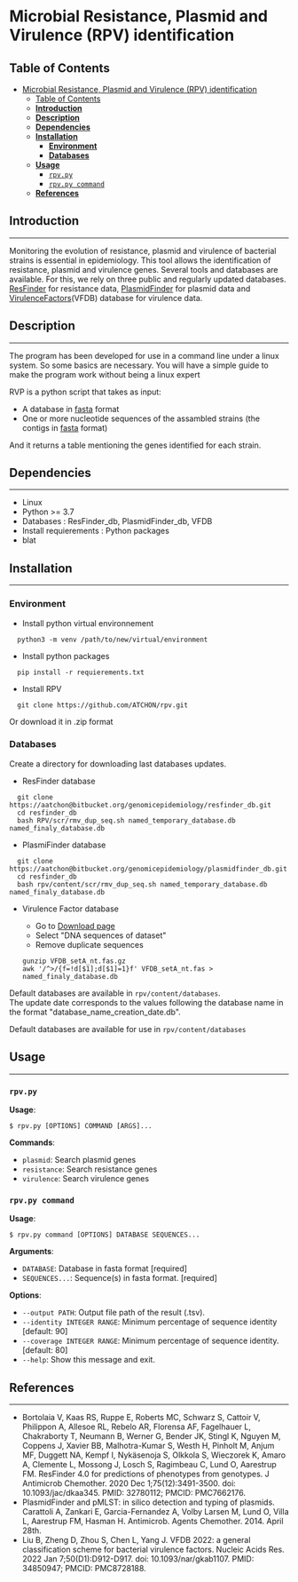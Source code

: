 Microbial Resistance, Plasmid and Virulence (RPV) identification
================================================================

## Table of Contents

- [Microbial Resistance, Plasmid and Virulence (RPV) identification](#microbial-resistance-plasmid-and-virulence-rpv-identification)
  - [Table of Contents](#table-of-contents)
  - [**Introduction**](#introduction)
  - [**Description**](#description)
  - [**Dependencies**](#dependencies)
  - [**Installation**](#installation)
    - [**Environment**](#environment)
    - [**Databases**](#databases)
  - [**Usage**](#usage)
    - [`rpv.py`](#rpvpy)
    - [`rpv.py command`](#rpvpy-command)
  - [**References**](#references)

## **Introduction**

---

Monitoring the evolution of resistance, plasmid and virulence of bacterial strains is essential in epidemiology. This tool allows the identification of resistance, plasmid and virulence genes. Several tools and databases are available. For this, we rely on three public and regularly updated databases. [ResFinder](https://bitbucket.org/genomicepidemiology/resfinder_db/src/master/) for resistance data, [PlasmidFinder](https://bitbucket.org/genomicepidemiology/plasmidfinder_db/src/master/) for plasmid data and [VirulenceFactors](http://www.mgc.ac.cn/VFs/main.htm)(VFDB) database for virulence data.

## **Description**

---

The program has been developed for use in a command line under a linux system. 
So some basics are necessary. You will have a simple guide to make the program work without being a linux expert

RVP is a python script that takes as input:

- A database in [fasta](https://en.wikipedia.org/wiki/FASTA_format) format
- One or more nucleotide sequences of the assambled strains (the contigs in [fasta](https://en.wikipedia.org/wiki/FASTA_format) format)

And it returns a table mentioning the genes identified for each strain.

## **Dependencies**

---

- Linux
- Python >= 3.7
- Databases : ResFinder_db, PlasmidFinder_db, VFDB
- Install requierements : Python packages
- blat

## **Installation**

---

### **Environment**

- Install python virtual environnement

```
  python3 -m venv /path/to/new/virtual/environment
```

- Install python packages

```
  pip install -r requierements.txt
```

- Install RPV

```
  git clone https://github.com/ATCHON/rpv.git
```
Or download it in .zip format

### **Databases**

Create a directory for downloading last databases updates.

- ResFinder database

```
  git clone https://aatchon@bitbucket.org/genomicepidemiology/resfinder_db.git
  cd resfinder_db
  bash RPV/scr/rmv_dup_seq.sh named_temporary_database.db named_finaly_database.db
```

- PlasmiFinder database

```
  git clone https://aatchon@bitbucket.org/genomicepidemiology/plasmidfinder_db.git
  cd resfinder_db
  bash rpv/content/scr/rmv_dup_seq.sh named_temporary_database.db named_finaly_database.db
```

- Virulence Factor database
  - Go to [Download page](http://www.mgc.ac.cn/VFs/download.htm)
  - Select "DNA sequences of dataset"
  - Remove duplicate sequences

  ```
  gunzip VFDB_setA_nt.fas.gz
  awk '/^>/{f=!d[$1];d[$1]=1}f' VFDB_setA_nt.fas > named_finaly_database.db
  ```
Default databases are available in ```rpv/content/databases```. \
The update date corresponds to the values following the database name in the format "database_name_creation_date.db".

Default databases are available for use in ```rpv/content/databases```

## **Usage**

---

### `rpv.py`

**Usage**:

```console
$ rpv.py [OPTIONS] COMMAND [ARGS]...
```

**Commands**:

* `plasmid`: Search plasmid genes
* `resistance`: Search resistance genes
* `virulence`: Search virulence genes

### `rpv.py command`

**Usage**:

```console
$ rpv.py command [OPTIONS] DATABASE SEQUENCES...
```

**Arguments**:

* `DATABASE`: Database in fasta format  [required]
* `SEQUENCES...`: Sequence(s) in fasta format.  [required]

**Options**:

* `--output PATH`: Output file path of the result (.tsv).
* `--identity INTEGER RANGE`: Minimum percentage of sequence identity [default: 90]
* `--coverage INTEGER RANGE`:  Minimum percentage of sequence identity.
                            [default: 80]
* `--help`: Show this message and exit.

## **References**

---

- Bortolaia V, Kaas RS, Ruppe E, Roberts MC, Schwarz S, Cattoir V, Philippon A, Allesoe RL, Rebelo AR, Florensa AF, Fagelhauer L, Chakraborty T, Neumann B, Werner G, Bender JK, Stingl K, Nguyen M, Coppens J, Xavier BB, Malhotra-Kumar S, Westh H, Pinholt M, Anjum MF, Duggett NA, Kempf I, Nykäsenoja S, Olkkola S, Wieczorek K, Amaro A, Clemente L, Mossong J, Losch S, Ragimbeau C, Lund O, Aarestrup FM. ResFinder 4.0 for predictions of phenotypes from genotypes. J Antimicrob Chemother. 2020 Dec 1;75(12):3491-3500. doi: 10.1093/jac/dkaa345. PMID: 32780112; PMCID: PMC7662176.
- PlasmidFinder and pMLST: in silico detection and typing of plasmids. Carattoli A, Zankari E, Garcia-Fernandez A, Volby Larsen M, Lund O, Villa L, Aarestrup FM, Hasman H. Antimicrob. Agents Chemother. 2014. April 28th.
- Liu B, Zheng D, Zhou S, Chen L, Yang J. VFDB 2022: a general classification scheme for bacterial virulence factors. Nucleic Acids Res. 2022 Jan 7;50(D1):D912-D917. doi: 10.1093/nar/gkab1107. PMID: 34850947; PMCID: PMC8728188.
